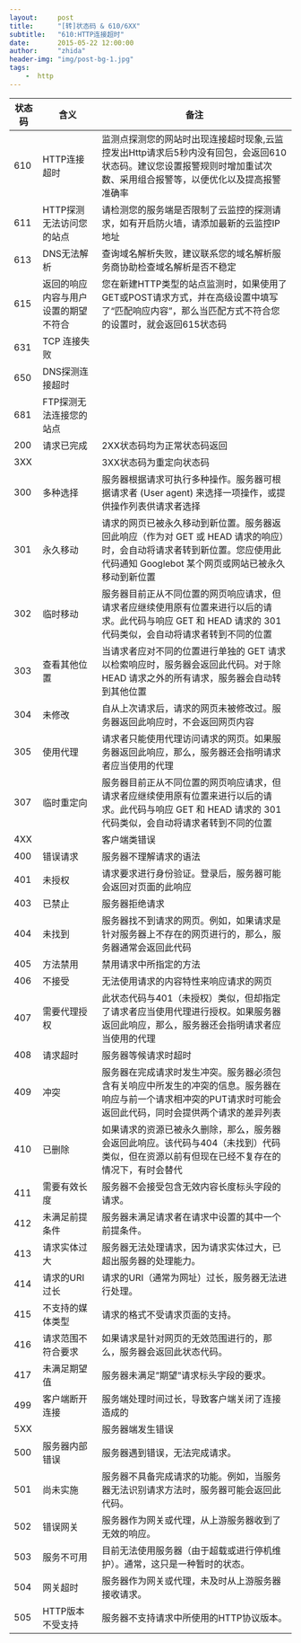 ```yaml
---
layout:     post
title:      "[转]状态码 & 610/6XX"
subtitle:	"610:HTTP连接超时"
date:       2015-05-22 12:00:00
author:     "zhida"
header-img: "img/post-bg-1.jpg"
tags:
    -  http 
---
```



状态码 | 含义 | 备注
------------ | ------------- | ------------
610	| 	HTTP连接超时	|   监测点探测您的网站时出现连接超时现象,云监控发出Http请求后5秒内没有回包，会返回610状态码。建议您设置报警规则时增加重试次数、采用组合报警等，以便优化以及提高报警准确率
611	| 	HTTP探测无法访问您的站点	|   请检测您的服务端是否限制了云监控的探测请求，如有开启防火墙，请添加最新的云监控IP地址
613	| 	DNS无法解析	|   查询域名解析失败，建议联系您的域名解析服务商协助检查域名解析是否不稳定
615	| 	返回的响应内容与用户设置的期望不符合	|   您在新建HTTP类型的站点监测时，如果使用了GET或POST请求方式，并在高级设置中填写了“匹配响应内容”，那么当匹配方式不符合您的设置时，就会返回615状态码
631	| 	TCP 连接失败	|   
650	| 	DNS探测连接超时	|   
681	| 	FTP探测无法连接您的站点	|   
200	| 	请求已完成	|   2XX状态码均为正常状态码返回
3XX	| 		|   3XX状态码为重定向状态码
300	| 	多种选择	|   服务器根据请求可执行多种操作。服务器可根据请求者 (User agent) 来选择一项操作，或提供操作列表供请求者选择
301	| 	永久移动	|   请求的网页已被永久移动到新位置。服务器返回此响应（作为对 GET 或 HEAD 请求的响应）时，会自动将请求者转到新位置。您应使用此代码通知 Googlebot 某个网页或网站已被永久移动到新位置
302	| 	临时移动	|   服务器目前正从不同位置的网页响应请求，但请求者应继续使用原有位置来进行以后的请求。此代码与响应 GET 和 HEAD 请求的 301 代码类似，会自动将请求者转到不同的位置
303	| 	查看其他位置	|   当请求者应对不同的位置进行单独的 GET 请求以检索响应时，服务器会返回此代码。对于除 HEAD 请求之外的所有请求，服务器会自动转到其他位置
304	| 	未修改	|   自从上次请求后，请求的网页未被修改过。服务器返回此响应时，不会返回网页内容
305	| 	使用代理	|   请求者只能使用代理访问请求的网页。如果服务器返回此响应，那么，服务器还会指明请求者应当使用的代理
307	| 	临时重定向	|   服务器目前正从不同位置的网页响应请求，但请求者应继续使用原有位置来进行以后的请求。此代码与响应 GET 和 HEAD 请求的 301 代码类似，会自动将请求者转到不同的位置
4XX	| 		|   客户端类错误
400	| 	错误请求	|   服务器不理解请求的语法
401	| 	未授权	|   请求要求进行身份验证。登录后，服务器可能会返回对页面的此响应
403	| 	已禁止	|   服务器拒绝请求
404	| 	未找到	|   服务器找不到请求的网页。例如，如果请求是针对服务器上不存在的网页进行的，那么，服务器通常会返回此代码
405	| 	方法禁用	|   禁用请求中所指定的方法
406	| 	不接受	|   无法使用请求的内容特性来响应请求的网页
407	| 	需要代理授权	|   此状态代码与401（未授权）类似，但却指定了请求者应当使用代理进行授权。如果服务器返回此响应，那么，服务器还会指明请求者应当使用的代理
408	| 	请求超时	|   服务器等候请求时超时
409	| 	冲突	|   服务器在完成请求时发生冲突。服务器必须包含有关响应中所发生的冲突的信息。服务器在响应与前一个请求相冲突的PUT请求时可能会返回此代码，同时会提供两个请求的差异列表
410	| 	已删除	|   如果请求的资源已被永久删除，那么，服务器会返回此响应。该代码与404（未找到）代码类似，但在资源以前有但现在已经不复存在的情况下，有时会替代
411	| 	需要有效长度	|   服务器不会接受包含无效内容长度标头字段的请求。
412	| 	未满足前提条件	|   服务器未满足请求者在请求中设置的其中一个前提条件。
413	| 	请求实体过大	|   服务器无法处理请求，因为请求实体过大，已超出服务器的处理能力。
414	| 	请求的URI过长	|   请求的URI（通常为网址）过长，服务器无法进行处理。
415	| 	不支持的媒体类型	|   请求的格式不受请求页面的支持。
416	| 	请求范围不符合要求	|   如果请求是针对网页的无效范围进行的，那么，服务器会返回此状态代码。
417	| 	未满足期望值	|   服务器未满足”期望”请求标头字段的要求。
499	| 	客户端断开连接	|   服务端处理时间过长，导致客户端关闭了连接造成的
5XX	| 		|   服务器端发生错误
500	| 	服务器内部错误	|   服务器遇到错误，无法完成请求。
501	| 	尚未实施	|   服务器不具备完成请求的功能。例如，当服务器无法识别请求方法时，服务器可能会返回此代码。
502	| 	错误网关	|   服务器作为网关或代理，从上游服务器收到了无效的响应。
503	| 	服务不可用	|   目前无法使用服务器（由于超载或进行停机维护）。通常，这只是一种暂时的状态。
504	| 	网关超时	|   服务器作为网关或代理，未及时从上游服务器接收请求。
505	| 	HTTP版本不受支持	|   服务器不支持请求中所使用的HTTP协议版本。